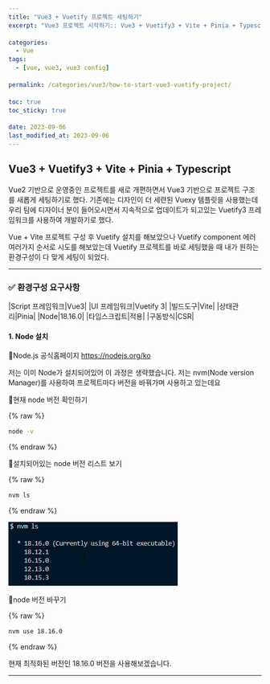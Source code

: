```yaml
---
title: "Vue3 + Vuetify 프로젝트 세팅하기"
excerpt: "Vue3 프로젝트 시작하기:: Vue3 + Vuetify3 + Vite + Pinia + Typescript 기반 환경구성"

categories:
  - Vue
tags:
  - [vue, vue3, vue3 config]

permalink: /categories/vue3/how-to-start-vue3-vuetify-project/

toc: true
toc_sticky: true

date: 2023-09-06
last_modified_at: 2023-09-06
---
```


## Vue3 + Vuetify3 + Vite + Pinia + Typescript

Vue2 기반으로 운영중인 프로젝트를 새로 개편하면서
Vue3 기반으로 프로젝트 구조를 새롭게 세팅하기로 했다.
기존에는 디자인이 더 세련된 Vuexy 템플릿을 사용했는데
우리 팀에 디자이너 분이 들어오시면서
지속적으로 업데이트가 되고있는 Vuetify3 프레임워크를 사용하여 개발하기로 했다.

Vue + Vite 프로젝트 구성 후 Vuetify 설치를 해보았으나 Vuetify component 에러
여러가지 순서로 시도를 해보았는데
Vuetify 프로젝트를 바로 세팅했을 때 내가 원하는 환경구성이 다 맞게 세팅이 되었다.

***

### ✅ 환경구성 요구사항

|Script 프레임워크|Vue3|
|UI 프레임워크|Vuetify 3|
|빌드도구|Vite|
|상태관리|Pinia|
|Node|18.16.0|
|타입스크립트|적용|
|구동방식|CSR|

#### 1. Node 설치

🔽Node.js 공식홈페이지
https://nodejs.org/ko

저는 이미 Node가 설치되어있어 이 과정은 생략했습니다.
저는 nvm(Node version Manager)를 사용하여 프로젝트마다 버전을 바꿔가며 사용하고 있는데요

🔽현재 node 버전 확인하기

{% raw %}

```bash
node -v
```

{% endraw %}

🔽설치되어있는 node 버전 리스트 보기

{% raw %}

```bash
nvm ls
```

{% endraw %}

![node-version-list](../assets/images/posts_img/contents/node_list.png)

🔽node 버전 바꾸기

{% raw %}

```bash
nvm use 18.16.0
```

{% endraw %}

현재 최적화된 버전인 18.16.0 버전을 사용해보겠습니다.

***
